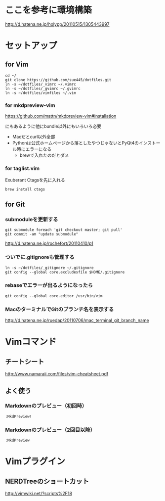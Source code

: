 # ここを参考に環境構築 
http://d.hatena.ne.jp/holypp/20110515/1305443997

# セットアップ 
## for Vim 
    cd ~/
    git clone https://github.com/sue445/dotfiles.git
    ln -s ~/dotfiles/_vimrc ~/.vimrc
    ln -s ~/dotfiles/_gvimrc ~/.gvimrc
    ln -s ~/dotfiles/vimfiles ~/.vim

### for mkdpreview-vim
https://github.com/mattn/mkdpreview-vim#installation

にもあるように他にbundle以外にもいろいろ必要

* Macだとcurl以外全部
* Pythonは公式ホームページから落としたやつじゃないとPyQt4のインストール時にエラーになる
    * brewで入れたのだとダメ

### for taglist.vim
Exuberant Ctagsを先に入れる

    brew install ctags

## for Git
### submoduleを更新する
    git submodule foreach 'git checkout master; git pull'
    git commit -am "update submodule"
http://d.hatena.ne.jp/rochefort/20110410/p1

### ついでに.gitignoreも管理する
    ln -s ~/dotfiles/_gitignore ~/.gitignore
    git config --global core.excludesfile $HOME/.gitignore

### rebaseでエラーが出るようになったら 
    git config --global core.editor /usr/bin/vim

### MacのターミナルでGitのブランチ名を表示する
http://d.hatena.ne.jp/ruedap/20110706/mac_terminal_git_branch_name

# Vimコマンド
## チートシート
http://www.namaraii.com/files/vim-cheatsheet.pdf

## よく使う
### Markdownのプレビュー（初回時）
    :MkdPreview!

### Markdownのプレビュー（2回目以降）
    :MkdPreview

# Vimプラグイン
## NERDTreeのショートカット
http://vimwiki.net/?scripts%2F18
